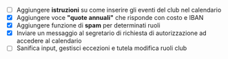 - [ ] Aggiungere **istruzioni** su come inserire gli eventi del club nel calendario
- [x] Aggiungere voce **"quote annuali"** che risponde con costo e IBAN
- [x] Aggiungere funzione di **spam** per determinati ruoli
- [x] Inviare un messaggio al segretario di richiesta di autorizzazione ad accedere al calendario
- [ ] Sanifica input, gestisci eccezioni e tutela modifica ruoli club